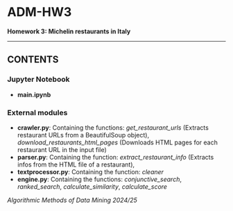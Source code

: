 # ADM-HW3

**Homework 3: Michelin restaurants in Italy**

---
## CONTENTS ##

### Jupyter Notebook ###
* **main.ipynb**

### External modules ###
* **crawler.py**: Containing the functions: *get_restaurant_urls* (Extracts restaurant URLs from a BeautifulSoup object), *download_restaurants_html_pages* (Downloads HTML pages for each restaurant URL in the input file) 
* **parser.py**: Containing the function: *extract_restaurant_info* (Extracts infos from the HTML file of a restaurant), 
* **textprocessor.py**: Containing the function: *cleaner*
* **engine.py**: Containing the functions: *conjunctive_search*, *ranked_search*, *calculate_similarity*, *calculate_score*



*Algorithmic Methods of Data Mining 2024/25*
